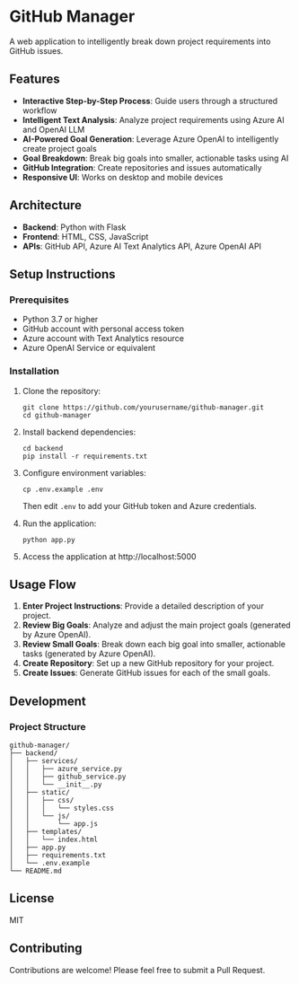 # GitHub Manager

A web application to intelligently break down project requirements into GitHub issues.

## Features

- **Interactive Step-by-Step Process**: Guide users through a structured workflow
- **Intelligent Text Analysis**: Analyze project requirements using Azure AI and OpenAI LLM
- **AI-Powered Goal Generation**: Leverage Azure OpenAI to intelligently create project goals
- **Goal Breakdown**: Break big goals into smaller, actionable tasks using AI
- **GitHub Integration**: Create repositories and issues automatically
- **Responsive UI**: Works on desktop and mobile devices

## Architecture

- **Backend**: Python with Flask
- **Frontend**: HTML, CSS, JavaScript
- **APIs**: GitHub API, Azure AI Text Analytics API, Azure OpenAI API

## Setup Instructions

### Prerequisites

- Python 3.7 or higher
- GitHub account with personal access token
- Azure account with Text Analytics resource
- Azure OpenAI Service or equivalent

### Installation

1. Clone the repository:
   ```
   git clone https://github.com/yourusername/github-manager.git
   cd github-manager
   ```

2. Install backend dependencies:
   ```
   cd backend
   pip install -r requirements.txt
   ```

3. Configure environment variables:
   ```
   cp .env.example .env
   ```
   Then edit `.env` to add your GitHub token and Azure credentials.

4. Run the application:
   ```
   python app.py
   ```

5. Access the application at http://localhost:5000

## Usage Flow

1. **Enter Project Instructions**: Provide a detailed description of your project.
2. **Review Big Goals**: Analyze and adjust the main project goals (generated by Azure OpenAI).
3. **Review Small Goals**: Break down each big goal into smaller, actionable tasks (generated by Azure OpenAI).
4. **Create Repository**: Set up a new GitHub repository for your project.
5. **Create Issues**: Generate GitHub issues for each of the small goals.

## Development

### Project Structure

```
github-manager/
├── backend/
│   ├── services/
│   │   ├── azure_service.py
│   │   ├── github_service.py
│   │   └── __init__.py
│   ├── static/
│   │   ├── css/
│   │   │   └── styles.css
│   │   └── js/
│   │       └── app.js
│   ├── templates/
│   │   └── index.html
│   ├── app.py
│   ├── requirements.txt
│   └── .env.example
└── README.md
```

## License

MIT

## Contributing

Contributions are welcome! Please feel free to submit a Pull Request.